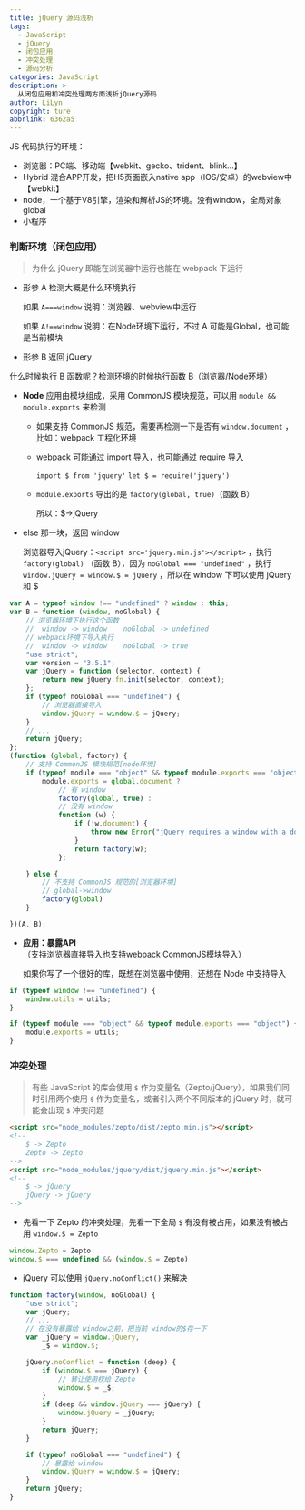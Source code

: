 ```yaml
---
title: jQuery 源码浅析
tags:
  - JavaScript
  - jQuery
  - 闭包应用
  - 冲突处理
  - 源码分析
categories: JavaScript
description: >-
  从闭包应用和冲突处理两方面浅析jQuery源码
author: LiLyn
copyright: ture
abbrlink: 6362a5
---
```


JS 代码执行的环境：

- 浏览器：PC端、移动端【webkit、gecko、trident、blink...】
- Hybrid 混合APP开发，把H5页面嵌入native app（IOS/安卓）的webview中【webkit】
- node，一个基于V8引擎，渲染和解析JS的环境。没有window，全局对象global
- 小程序

### 判断环境（闭包应用）

> 为什么 jQuery 即能在浏览器中运行也能在 webpack 下运行

- 形参 A 检测大概是什么环境执行

  如果 `A===window` 说明：浏览器、webview中运行

  如果 `A!==window`  说明：在Node环境下运行，不过 A 可能是Global，也可能是当前模块

- 形参 B 返回 jQuery

什么时候执行 B 函数呢？检测环境的时候执行函数 B（浏览器/Node环境）

- **Node** 应用由模块组成，采用 CommonJS 模块规范，可以用 `module && module.exports` 来检测

  - 如果支持 CommonJS 规范，需要再检测一下是否有 `window.document` ，比如：webpack 工程化环境

  - webpack 可能通过 import 导入，也可能通过 require 导入

    `import $ from 'jquery'` `let $ = require('jquery')` 

  - `module.exports` 导出的是 `factory(global, true)`（函数 B）

    所以：$->jQuery 

- else 那一块，返回 window

  浏览器导入jQuery：`<script src='jquery.min.js'></script>` ，执行 `factory(global)` （函数 B），因为 `noGlobal === "undefined"` ，执行 `window.jQuery = window.$ = jQuery` ，所以在 window 下可以使用 jQuery 和 $

```js
var A = typeof window !== "undefined" ? window : this;
var B = function (window, noGlobal) {
    // 浏览器环境下执行这个函数
    //  window -> window    noGlobal -> undefined
    // webpack环境下导入执行
    //  window -> window    noGlobal -> true
    "use strict";
    var version = "3.5.1";
    var jQuery = function (selector, context) {
        return new jQuery.fn.init(selector, context);
    };
    if (typeof noGlobal === "undefined") {
        // 浏览器直接导入
        window.jQuery = window.$ = jQuery;
    }
    // ...
    return jQuery;
};
(function (global, factory) {
    // 支持 CommonJS 模块规范[node环境]
    if (typeof module === "object" && typeof module.exports === "object") {
        module.exports = global.document ?
            // 有 window
            factory(global, true) :
            // 没有 window
            function (w) {
                if (!w.document) {
                    throw new Error("jQuery requires a window with a document");
                }
                return factory(w);
            };

    } else {
        // 不支持 CommonJS 规范的[浏览器环境]
        // global->window
        factory(global)
    }

})(A, B);
```

- **应用：暴露API**（支持浏览器直接导入也支持webpack CommonJS模块导入）

  如果你写了一个很好的库，既想在浏览器中使用，还想在 Node 中支持导入

```js
if (typeof window !== "undefined") {
    window.utils = utils;
}

if (typeof module === "object" && typeof module.exports === "object") {
    module.exports = utils;
}
```

### 冲突处理

> 有些 JavaScript 的库会使用 `$` 作为变量名（Zepto/jQuery），如果我们同时引用两个使用 `$` 作为变量名，或者引入两个不同版本的 jQuery 时，就可能会出现 `$` 冲突问题

```html
<script src="node_modules/zepto/dist/zepto.min.js"></script>
<!-- 
    $ -> Zepto
    Zepto -> Zepto
-->
<script src="node_modules/jquery/dist/jquery.min.js"></script>
<!-- 
    $ -> jQuery
    jQuery -> jQuery
-->
```

- 先看一下 Zepto 的冲突处理，先看一下全局 `$` 有没有被占用，如果没有被占用 `window.$ = Zepto`

```js
window.Zepto = Zepto
window.$ === undefined && (window.$ = Zepto)
```

- jQuery 可以使用 `jQuery.noConflict()` 来解决

```js
function factory(window, noGlobal) {
    "use strict";
    var jQuery;
    // ...
    // 在没有暴露给 window之前，把当前 window的$存一下
    var _jQuery = window.jQuery,
        _$ = window.$;

    jQuery.noConflict = function (deep) {
        if (window.$ === jQuery) {
            // 转让使用权给 Zepto
            window.$ = _$;
        }
        if (deep && window.jQuery === jQuery) {
            window.jQuery = _jQuery;
        }
        return jQuery;
    }

    if (typeof noGlobal === "undefined") {
        // 暴露给 window
        window.jQuery = window.$ = jQuery;
    }
    return jQuery;
}
```
